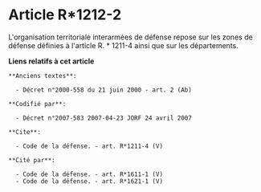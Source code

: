 # Article R*1212-2

L'organisation territoriale interarmées de défense repose sur les zones de défense définies à l'article R. * 1211-4 ainsi que
sur les départements.

**Liens relatifs à cet article**

	**Anciens textes**:

	  - Décret n°2000-558 du 21 juin 2000 - art. 2 (Ab)

	**Codifié par**:

	  - Décret n°2007-583 2007-04-23 JORF 24 avril 2007

	**Cite**:

	  - Code de la défense. - art. R*1211-4 (V)

	**Cité par**:

	  - Code de la défense. - art. R*1611-1 (V)
	  - Code de la défense. - art. R*1621-1 (V)
